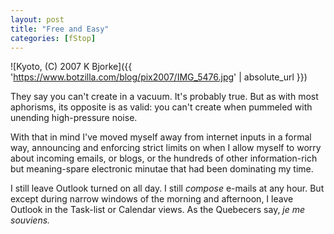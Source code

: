 ```yaml
---
layout: post
title: "Free and Easy"
categories: [fStop]
---
```



![Kyoto, (C) 2007 K Bjorke]({{ 'https://www.botzilla.com/blog/pix2007/IMG_5476.jpg' | absolute_url }})


They say you can't create in a vacuum. It's probably true. But as with most aphorisms, its opposite is as valid: you can't create when pummeled with unending high-pressure noise.

With that in mind I've moved myself away from internet inputs in a formal way, announcing and enforcing strict limits on when I allow myself to worry about incoming emails, or blogs, or the hundreds of other information-rich but meaning-spare electronic minutae that had been dominating my time.

I still leave Outlook turned on all day. I still <i>compose</i> e-mails at any hour. But except during narrow windows of the morning and afternoon, I leave Outlook in the Task-list or Calendar views. As the Quebecers say, <i>je me souviens.</i> 

